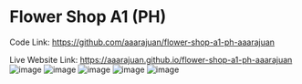 # Flower Shop A1 (PH)
Code Link: https://github.com/aaarajuan/flower-shop-a1-ph-aaarajuan

Live Website Link: https://aaarajuan.github.io/flower-shop-a1-ph-aaarajuan
![image](https://github.com/aaarajuan/flower-shop-a1-ph-aaarajuan/assets/71528293/c129e9eb-2135-4110-99bb-d7f622190e8c)
![image](https://github.com/aaarajuan/flower-shop-a1-ph-aaarajuan/assets/71528293/5605ec63-1153-48c2-bad5-e86de7381f1b)
![image](https://github.com/aaarajuan/flower-shop-a1-ph-aaarajuan/assets/71528293/a6806f5f-a28e-4f79-b958-d38e07caef0c)
![image](https://github.com/aaarajuan/flower-shop-a1-ph-aaarajuan/assets/71528293/625bcb24-c4d6-444e-8ec9-8a63504e1102)
![image](https://github.com/aaarajuan/flower-shop-a1-ph-aaarajuan/assets/71528293/c642b4f6-86b8-4f93-a9dd-e34bee2afa98)


